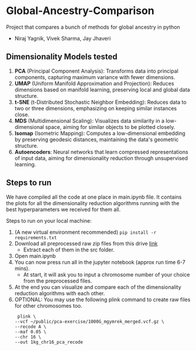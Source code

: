 # Global-Ancestry-Comparison
Project that compares a bunch of methods for global ancestry in python

- Niraj Yagnik, Vivek Sharma, Jay Jhaveri


## Dimensionality Models tested
1. **PCA** (Principal Component Analysis): Transforms data into principal components, capturing maximum variance with fewer dimensions.
2. **UMAP** (Uniform Manifold Approximation and Projection): Reduces dimensions based on manifold learning, preserving local and global data structure.
3. **t-SNE** (t-Distributed Stochastic Neighbor Embedding): Reduces data to two or three dimensions, emphasizing on keeping similar instances close.
4. **MDS** (Multidimensional Scaling): Visualizes data similarity in a low-dimensional space, aiming for similar objects to be plotted closely.
5. **Isomap** (Isometric Mapping): Computes a low-dimensional embedding by preserving geodesic distances, maintaining the data's geometric structure.
6. **Autoencoders**: Neural networks that learn compressed representations of input data, aiming for dimensionality reduction through unsupervised learning.


## Steps to run

We have compiled all the code at one place in main.ipynb file. It contains the plots for all the dimensionality reduction algorithms running with the best hyperparameters we received for them all.

Steps to run on your local machine:

1. (A new virtual environment recommended) `pip install -r requirements.txt`
2. Download all preprocessed raw zip files from this drive [link](https://drive.google.com/drive/folders/1x_wgb0GMv1P-MgQGI-pufjn-XgcSToi8?usp=sharing)
    - Extract each of them in the src folder.
3. Open main.ipynb
4. You can now press run all in the jupyter notebook (approx run time 6-7 mins).
    - At start, it will ask you to input a chromosome number of your choice from the preprocessed files.
5. At the end you can visualize and compare each of the dimensionality reduction algorithms with each other.
6. OPTIONAL: You may use the following plink command to create raw files for other chromosomes too.
    ```
     plink \
    --vcf ~/public/pca-exercise/1000G_mgymrek_merged.vcf.gz \
    --recode A \
    --maf 0.05 \
    --chr 16 \
    --out 1kg_chr16_pca_recode
    ```

